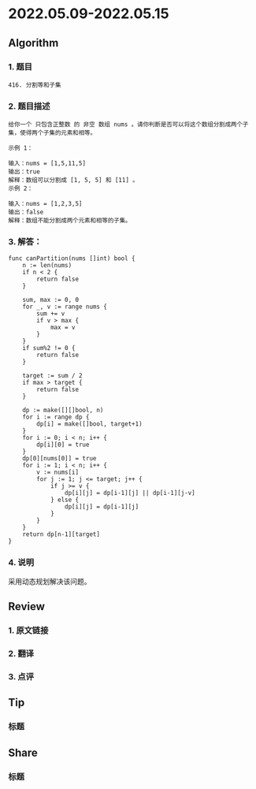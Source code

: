 # 2022.05.09-2022.05.15

## Algorithm

### 1. 题目
```
416. 分割等和子集
```

### 2. 题目描述
```
给你一个 只包含正整数 的 非空 数组 nums 。请你判断是否可以将这个数组分割成两个子集，使得两个子集的元素和相等。

示例 1：

输入：nums = [1,5,11,5]
输出：true
解释：数组可以分割成 [1, 5, 5] 和 [11] 。
示例 2：

输入：nums = [1,2,3,5]
输出：false
解释：数组不能分割成两个元素和相等的子集。
```

### 3. 解答：
```golang
func canPartition(nums []int) bool {
	n := len(nums)
	if n < 2 {
		return false
	}

	sum, max := 0, 0
	for _, v := range nums {
		sum += v
		if v > max {
			max = v
		}
	}
	if sum%2 != 0 {
		return false
	}

	target := sum / 2
	if max > target {
		return false
	}

	dp := make([][]bool, n)
	for i := range dp {
		dp[i] = make([]bool, target+1)
	}
	for i := 0; i < n; i++ {
		dp[i][0] = true
	}
	dp[0][nums[0]] = true
	for i := 1; i < n; i++ {
		v := nums[i]
		for j := 1; j <= target; j++ {
			if j >= v {
				dp[i][j] = dp[i-1][j] || dp[i-1][j-v]
			} else {
				dp[i][j] = dp[i-1][j]
			}
		}
	}
	return dp[n-1][target]
}
```

### 4. 说明
采用动态规划解决该问题。

## Review
### 1. 原文链接


### 2. 翻译


### 3. 点评


## Tip
### 标题


## Share
### 标题